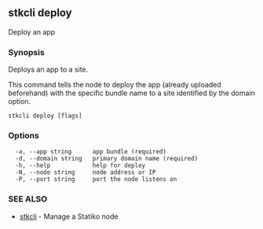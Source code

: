 ## stkcli deploy

Deploy an app

### Synopsis

Deploys an app to a site.

This command tells the node to deploy the app (already uploaded beforehand) with the specific bundle name to a site identified by the domain option.


```
stkcli deploy [flags]
```

### Options

```
  -a, --app string      app bundle (required)
  -d, --domain string   primary domain name (required)
  -h, --help            help for deploy
  -N, --node string     node address or IP
  -P, --port string     port the node listens on
```

### SEE ALSO

* [stkcli](stkcli.md)	 - Manage a Statiko node

